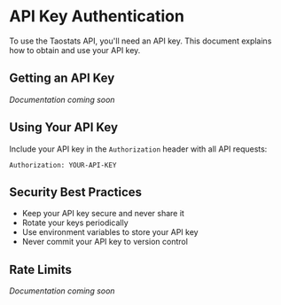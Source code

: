 # API Key Authentication

To use the Taostats API, you'll need an API key. This document explains how to obtain and use your API key.

## Getting an API Key

*Documentation coming soon*

## Using Your API Key

Include your API key in the `Authorization` header with all API requests:

```
Authorization: YOUR-API-KEY
```

## Security Best Practices

- Keep your API key secure and never share it
- Rotate your keys periodically
- Use environment variables to store your API key
- Never commit your API key to version control

## Rate Limits

*Documentation coming soon* 